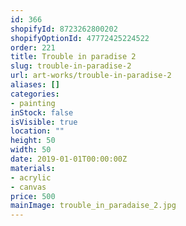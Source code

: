```yaml
---
id: 366
shopifyId: 8723262800202
shopifyOptionId: 47772425224522
order: 221
title: Trouble in paradise 2
slug: trouble-in-paradise-2
url: art-works/trouble-in-paradise-2
aliases: []
categories:
- painting
inStock: false
isVisible: true
location: ""
height: 50
width: 50
date: 2019-01-01T00:00:00Z
materials:
- acrylic
- canvas
price: 500
mainImage: trouble_in_paradaise_2.jpg
---
```

